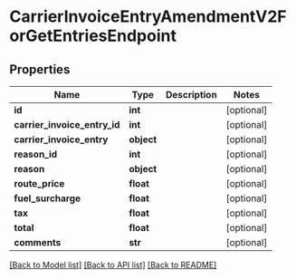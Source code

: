 # CarrierInvoiceEntryAmendmentV2ForGetEntriesEndpoint

## Properties
Name | Type | Description | Notes
------------ | ------------- | ------------- | -------------
**id** | **int** |  | [optional] 
**carrier_invoice_entry_id** | **int** |  | [optional] 
**carrier_invoice_entry** | **object** |  | [optional] 
**reason_id** | **int** |  | [optional] 
**reason** | **object** |  | [optional] 
**route_price** | **float** |  | [optional] 
**fuel_surcharge** | **float** |  | [optional] 
**tax** | **float** |  | [optional] 
**total** | **float** |  | [optional] 
**comments** | **str** |  | [optional] 

[[Back to Model list]](../README.md#documentation-for-models) [[Back to API list]](../README.md#documentation-for-api-endpoints) [[Back to README]](../README.md)

